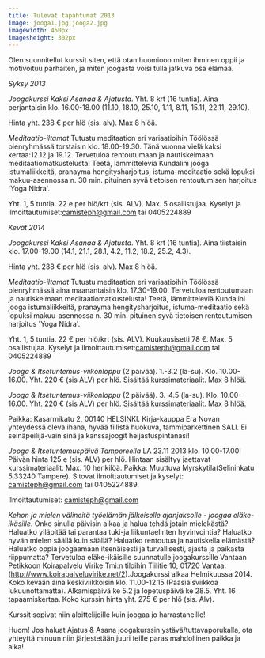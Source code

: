 ```yaml
---
title: Tulevat tapahtumat 2013
image: jooga1.jpg,jooga2.jpg
imagewidth: 450px
imagesheight: 302px
---
```


Olen suunnitellut kurssit siten, että otan huomioon miten ihminen oppii ja motivoituu parhaiten, ja miten joogasta voisi tulla jatkuva osa elämää. 

_Syksy 2013_


*Joogakurssi Kaksi Asanaa & Ajatusta*. Yht. 8 krt (16 tuntia). Aina perjantaisin klo. 16.00-18.00 (11.10, 18.10, 25.10, 1.11, 8.11, 15.11, 22.11, 29.10).

Hinta yht. 238 € per hlö (sis. alv). Max 8 hlöä. 


*Meditaatio-iltamat* Tutustu meditaation eri variaatioihin Töölössä pienryhmässä torstaisin klo. 18.00-19.30. Tänä vuonna vielä kaksi kertaa:12.12 ja 19.12. Tervetuloa rentoutumaan ja nautiskelmaan meditaatiomatkustelusta! Teetä, lämmitteleviä Kundalini jooga istumaliikkeitä, pranayma hengitysharjoitus, istuma-meditaatio sekä lopuksi makuu-asennossa n. 30 min. pituinen syvä tietoisen rentoutumisen harjoitus 'Yoga Nidra'.

Yht. 1, 5 tuntia. 22 e per hlö/krt (sis. ALV). Max. 5 osallistujaa. Kyselyt ja ilmoittautumiset:camisteph@gmail.com tai 0405224889




_Kevät 2014_


*Joogakurssi Kaksi Asanaa & Ajatusta*. Yht. 8 krt (16 tuntia). Aina tiistaisin klo. 17.00-19.00 (14.1, 21.1, 28.1, 4.2, 11.2, 18.2, 25.2, 4.3).

Hinta yht. 238 € per hlö (sis. alv). Max 8 hlöä. 


*Meditaatio-iltamat* Tutustu meditaation eri variaatioihin Töölössä pienryhmässä aina maanantaisin klo. 17.30-19.00. Tervetuloa rentoutumaan ja nautiskelmaan meditaatiomatkustelusta! Teetä, lämmitteleviä Kundalini jooga istumaliikkeitä, pranayma hengitysharjoitus, istuma-meditaatio sekä lopuksi makuu-asennossa n. 30 min. pituinen syvä tietoisen rentoutumisen harjoitus 'Yoga Nidra'.

Yht. 1, 5 tuntia. 22 € per hlö/krt (sis. ALV). Kuukausisetti 78 €. Max. 5 osallistujaa. Kyselyt ja ilmoittautumiset:camisteph@gmail.com tai 0405224889


*Jooga & Itsetuntemus-viikonloppu* (2 päivää). 1.-3.2 (la-su). Klo. 10.00-16.00.  Yht. 220 € (sis ALV) per hlö. Sisältää kurssimateriaalit. Max 8 hlöä. 


*Jooga & Itsetuntemus-viikonloppu* (2 päivää). 3.-4.5 (la-su). Klo. 10.00-16.00. Yht. 220 € (sis ALV) per hlö. Sisältää kurssimateriaalit. Max 8 hlöä. 


Paikka: Kasarmikatu 2, 00140 HELSINKI. Kirja-kauppa Era Novan yhteydessä oleva ihana, hyvää fiilistä huokuva, tammiparkettinen SALI. Ei seinäpeilijä-vain sinä ja kanssajoogit heijastuspintanasi!


*Jooga & Itsetuntemuspäivä Tampereella* LA 23.11 2013 klo. 10.00-17.00! Päivän hinta 125 e (sis. ALV) per hlö. Hintaan sisältyy jaettavat kurssimateriaalit. Max. 10 henkilöä. Paikka: Muuttuva Myrskytila(Selininkatu 5,33240 Tampere). Sitovat ilmoittautumiset ja kyselyt: camisteph@gmail.com tai 0405224889.

Ilmoittautumiset: camisteph@gmail.com


*Kehon ja mielen välineitä työelämän jälkeiselle ajanjaksolle - joogaa eläke-ikäsille*. Onko sinulla päivisin aikaa ja halua tehdä jotain mielekästä?  Haluatko ylläpitää tai parantaa tuki-ja liikuntaelinten hyvinvointia? Haluatko hyvän mielen säällä kuin säällä? Haluatko rentoutua ja nautiskella elämästä? Haluatko oppia joogaamaan itsenäisesti ja turvallisesti, ajasta ja paikasta riippumatta? Tervetuloa eläke-ikäisille suunnatulle joogakurssille Vantaan Petikkoon Koirapalvelu Virike Tmi:n tiloihin Tiilitie 10, 01720 Vantaa. (http://www.koirapalveluvirike.net/2).Joogakurssi alkaa Helmikuussa 2014. Koko kevään aina keskiviikkoisin klo. 11.00-12.15 (Pääsiäisviikkoa lukuunottamatta). Alkamispäivä ke 5.2 ja lopetuspäivä ke 28.5. Yht. 16 tapaamiskertaa. Koko kurssin hinta yht. 275 € per hlö (sis. Alv).

Kurssit sopivat niin aloittelijoille kuin joogaa jo harrastaneille!


Huom! Jos haluat Ajatus & Asana joogakurssin ystävä/tuttavaporukalla, ota yhteyttä minuun niin järjestetään juuri teille paras mahdollinen paikka ja aika!
